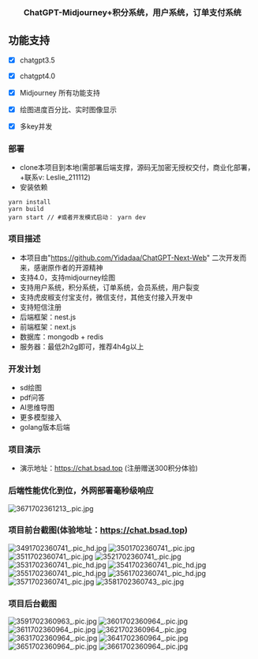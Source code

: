 <div align="center">

<h3 align="center">ChatGPT-Midjourney+积分系统，用户系统，订单支付系统</h3>





</div>

## 功能支持
- [x] chatgpt3.5
- [x] chatgpt4.0
- [x] Midjourney 所有功能支持
- [x] 绘图进度百分比、实时图像显示
- [x] 多key并发


### 部署
- clone本项目到本地(需部署后端支撑，源码无加密无授权交付，商业化部署，+联系v: Leslie_211112)
- 安装依赖
```shell
yarn install
yarn build
yarn start // #或者开发模式启动： yarn dev
```

### 项目描述
- 本项目由"https://github.com/Yidadaa/ChatGPT-Next-Web" 二次开发而来，感谢原作者的开源精神
- 支持4.0，支持midjourney绘图
- 支持用户系统，积分系统，订单系统，会员系统，用户裂变
- 支持虎皮椒支付宝支付，微信支付，其他支付接入开发中
- 支持短信注册
- 后端框架：nest.js
- 前端框架：next.js
- 数据库：mongodb + redis
- 服务器：最低2h2g即可，推荐4h4g以上

### 开发计划
- sd绘图
- pdf问答
- AI思维导图
- 更多模型接入
- golang版本后端

### 项目演示
- 演示地址：https://chat.bsad.top (注册赠送300积分体验)

### 后端性能优化到位，外网部署毫秒级响应
![3671702361213_.pic.jpg](docs%2Fimages%2F3671702361213_.pic.jpg)


### 项目前台截图(体验地址：https://chat.bsad.top)
![3491702360741_.pic_hd.jpg](docs%2Fimages%2F3491702360741_.pic_hd.jpg)
![3501702360741_.pic.jpg](docs%2Fimages%2F3501702360741_.pic.jpg)
![3511702360741_.pic.jpg](docs%2Fimages%2F3511702360741_.pic.jpg)
![3521702360741_.pic.jpg](docs%2Fimages%2F3521702360741_.pic.jpg)
![3531702360741_.pic_hd.jpg](docs%2Fimages%2F3531702360741_.pic_hd.jpg)
![3541702360741_.pic_hd.jpg](docs%2Fimages%2F3541702360741_.pic_hd.jpg)
![3551702360741_.pic_hd.jpg](docs%2Fimages%2F3551702360741_.pic_hd.jpg)
![3561702360741_.pic_hd.jpg](docs%2Fimages%2F3561702360741_.pic_hd.jpg)
![3571702360741_.pic.jpg](docs%2Fimages%2F3571702360741_.pic.jpg)
![3581702360743_.pic.jpg](docs%2Fimages%2F3581702360743_.pic.jpg)



### 项目后台截图
![3591702360963_.pic.jpg](docs%2Fimages%2F3591702360963_.pic.jpg)
![3601702360964_.pic.jpg](docs%2Fimages%2F3601702360964_.pic.jpg)
![3611702360964_.pic.jpg](docs%2Fimages%2F3611702360964_.pic.jpg)
![3621702360964_.pic.jpg](docs%2Fimages%2F3621702360964_.pic.jpg)
![3631702360964_.pic.jpg](docs%2Fimages%2F3631702360964_.pic.jpg)
![3641702360964_.pic.jpg](docs%2Fimages%2F3641702360964_.pic.jpg)
![3651702360964_.pic.jpg](docs%2Fimages%2F3651702360964_.pic.jpg)
![3661702360964_.pic.jpg](docs%2Fimages%2F3661702360964_.pic.jpg)


